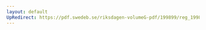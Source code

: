 ```yaml
---
layout: default
UpRedirect: https://pdf.swedeb.se/riksdagen-volumeG-pdf/199899/reg_199899/reg_199899_0330.pdf
---
```

